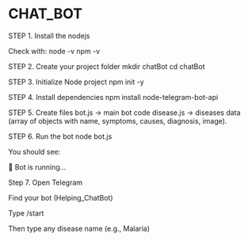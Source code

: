 # CHAT_BOT
STEP 1. Install the nodejs

Check with:
node -v
npm -v

STEP 2. Create your project folder
mkdir chatBot
cd chatBot

STEP 3. Initialize Node project
npm init -y

STEP 4. Install dependencies
npm install node-telegram-bot-api
 

STEP 5. Create files
bot.js → main bot code
disease.js →  diseases data (array of objects with name, symptoms, causes, diagnosis, image).

STEP 6. Run the bot
node bot.js

You should see:

🤖 Bot is running...

Step 7. Open Telegram

Find your bot (Helping_ChatBot)

Type /start

Then type any disease name (e.g., Malaria)
